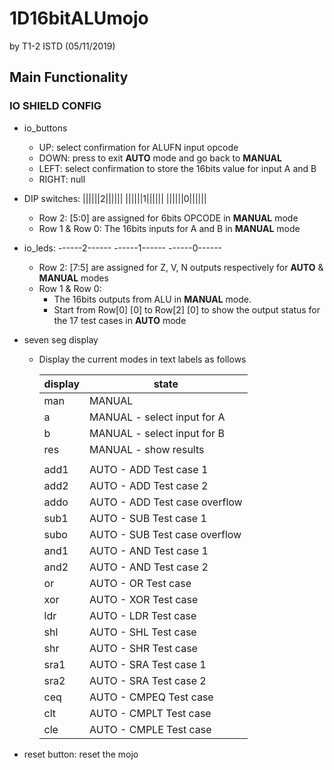 # 1D16bitALUmojo

by T1-2 ISTD (05/11/2019)



## Main Functionality

### IO SHIELD CONFIG

* io_buttons

  * UP: select confirmation for ALUFN input opcode
  * DOWN: press to exit **AUTO** mode and go back to **MANUAL**
  * LEFT: select confirmation to store the 16bits value for input A and B
  * RIGHT: null

* DIP switches: ||||||2|||||| ||||||1|||||| ||||||0||||||

  * Row 2: [5:0] are assigned for 6bits OPCODE in **MANUAL** mode
  * Row 1 & Row 0: The 16bits inputs for A and B in **MANUAL** mode

* io_leds: ------2------ ------1------ ------0------

  * Row 2: [7:5] are assigned for Z, V, N outputs respectively for **AUTO** & **MANUAL** modes
  * Row 1 & Row 0:
    *  The 16bits outputs from ALU in **MANUAL** mode.
    *  Start from Row[0] [0] to Row[2] [0] to show the output status for the 17 test cases in **AUTO** mode

* seven seg display

  * Display the current modes in text labels as follows

    | display | state                         |
    | ------- | ----------------------------- |
    | man     | MANUAL                        |
    | a       | MANUAL - select input for A   |
    | b       | MANUAL - select input for B   |
    | res     | MANUAL - show results         |
    |         |                               |
    | add1    | AUTO - ADD Test case 1        |
    | add2    | AUTO - ADD Test case 2        |
    | addo    | AUTO - ADD Test case overflow |
    | sub1    | AUTO - SUB Test case 1        |
    | subo    | AUTO - SUB Test case overflow |
    | and1    | AUTO - AND Test case 1        |
    | and2    | AUTO - AND Test case 2        |
    | or      | AUTO - OR Test case           |
    | xor     | AUTO - XOR Test case          |
    | ldr     | AUTO - LDR Test case          |
    | shl     | AUTO - SHL Test case          |
    | shr     | AUTO - SHR Test case          |
    | sra1    | AUTO - SRA Test case 1        |
    | sra2    | AUTO - SRA Test case 2        |
    | ceq     | AUTO - CMPEQ Test case        |
    | clt     | AUTO - CMPLT Test case        |
    | cle     | AUTO - CMPLE Test case        |

* reset button: reset the mojo

